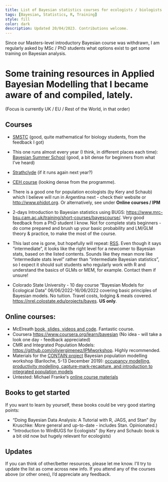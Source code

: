 ```yaml
---
title: List of Bayesian statistics courses for ecologists / biologists
tags: [Bayesian, Statistics, R, Training]
style: fill
color: dark
description: Updated 20/04/2023. Contributions welcome.
---
```


Since our Masters-level introductory Bayesian course was withdrawn, I am regularly asked by MSc / PhD students what options exist to get some training on Bayesian analysis.

# Some training resources in Applied Bayesian Modelling that I became aware of and compiled, lately. 
(Focus is currently UK / EU / Rest of the World, in that order)

## Courses
* [SMSTC](https://smstc.ac.uk/core_modules/modern_regression_bayesian_methods) (good, quite mathematical for biology students, from the feedback I got)

* This one runs almost every year (I think, in different places each time):
[Bayesian Summer School](http://bayessummerschool.com/index.html) (good, a bit dense for beginners from what I’ve heard)

* [Strathclyde](http://outreach.mathstat.strath.ac.uk/outreach/cpd/courses/index.php) (if it runs again next year?)

* [CEH course](https://www.ceh.ac.uk/training/bayesian-methods-ecological-and-environmental-modelling) (looking dense from the programme).

* There is a good one for population ecologists (by Kery and Schaub) which I believe will run in Argentina next - check their website or <http://www.phidot.org>. Or alternatively, see under **Online courses / IPM**

* 2-days Introduction to Bayesian statistics using BUGS: <https://www.mrc-bsu.cam.ac.uk/training/short-courses/bayescourse/>. Very good feedback from a PhD student I know. Not for complete stats beginners - do come prepared and brush up your basic probability and LM/GLM theory & practice, to make the most of the course.

* This last one is gone, but hopefully will repeat: [RSS](https://events.rss.org.uk/rss/frontend/reg/thome.csp?pageID=74585&eventID=241&language=1&CSPCHD=000001000000vjOeTW6QwH8e0KfaDh0IwWEjM8Q0HVUiAU5zkW). Even though it says “intermediate”, it looks like the right level for a newcomer to Bayesian stats, based on the listed contents. Sounds like they mean more like “intermediate stats level” rather than “intermediate Bayesian statistics”, so I expect it should suit students who regularly work with R and understand the basics of GLMs or MEM, for example. Contact them if unsure!

*  Colorado State University - 10 day course “Bayesian Models for Ecological Data” 06/06/2022-16/06/2022 covering basic principles of Bayesian models. No tuition. Travel costs, lodging & meals covered. <https://nrel.colostate.edu/projects/bayes>. **US only**.

## Online courses:
* McElreath [book, slides, videos and code](https://xcelab.net/rm/statistical-rethinking/). Fantastic course.
* Coursera <https://www.coursera.org/learn/bayesian> (No idea - will take a look one day - feedback appreciated)
* CMR and Integrated Population Models: <https://github.com/oliviergimenez/IPMworkshop>. Highly recommended.
* Materials for the [CONTAIN project](https://www.abdn.ac.uk/sbs/research/contain-latam.php) Bayesian population modelling workshop (Bariloche, 5-13 December 2019): [occupancy modelling, productivity modelling, capture-mark-recapture, and introduction to integrated population models](http://drive.google.com/drive/folders/1U8-17UCK1WojHGiNOHj8AeMI-8L-qBcQ)
* Untested: Michael Franke's [online course materials](https://michael-franke.github.io/Bayesian-Regression/)

## Books to get started
If you want to learn by yourself, these books could be very good starting points:
* “Doing Bayesian Data Analysis: A Tutorial with R, JAGS, and Stan” (by Kruschke: More general and up-to-date - includes Stan. Opinionated.)
* “Introduction to WinBUGS for Ecologists” (by Kery and Schaub: book is a bit old now but hugely relevant for ecologists)

## Updates
If you can think of other/better resources, please let me know. I'll try to update the list as come across new info.
If you attend any of the courses above (or other ones), I’d appreciate any feedback.


